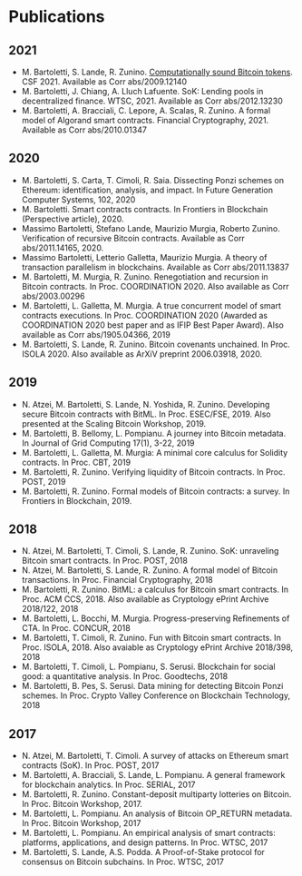 # Publications 

## 2021

- M. Bartoletti, S. Lande, R. Zunino. [Computationally sound Bitcoin tokens](https://arxiv.org/abs/2010.01347). CSF 2021. Available as Corr abs/2009.12140
- M. Bartoletti, J. Chiang, A. Lluch Lafuente. SoK: Lending pools in decentralized finance. WTSC, 2021. Available as Corr abs/2012.13230
- M. Bartoletti, A. Bracciali, C. Lepore, A. Scalas, R. Zunino. A formal model of Algorand smart contracts. Financial Cryptography, 2021. Available as Corr abs/2010.01347

## 2020

- M. Bartoletti, S. Carta, T. Cimoli, R. Saia. Dissecting Ponzi schemes on Ethereum: identification, analysis, and impact. In Future Generation Computer Systems, 102, 2020
- M. Bartoletti. Smart contracts contracts. In Frontiers in Blockchain (Perspective article), 2020.
- Massimo Bartoletti, Stefano Lande, Maurizio Murgia, Roberto Zunino. Verification of recursive Bitcoin contracts. Available as Corr abs/2011.14165, 2020.
- Massimo Bartoletti, Letterio Galletta, Maurizio Murgia. A theory of transaction parallelism in blockchains. Available as Corr abs/2011.13837
- M. Bartoletti, M. Murgia, R. Zunino. Renegotiation and recursion in Bitcoin contracts. In Proc. COORDINATION 2020. Also available as Corr abs/2003.00296
- M. Bartoletti, L. Galletta, M. Murgia. A true concurrent model of smart contracts executions. In Proc. COORDINATION 2020 (Awarded as COORDINATION 2020 best paper and as IFIP Best Paper Award). Also available as Corr abs/1905.04366, 2019
- M. Bartoletti, S. Lande, R. Zunino. Bitcoin covenants unchained. In Proc. ISOLA 2020. Also available as ArXiV preprint 2006.03918, 2020.

## 2019

- N. Atzei, M. Bartoletti, S. Lande, N. Yoshida, R. Zunino. Developing secure Bitcoin contracts with BitML. In Proc. ESEC/FSE, 2019. Also presented at the Scaling Bitcoin Workshop, 2019.
- M. Bartoletti, B. Bellomy, L. Pompianu. A journey into Bitcoin metadata. In Journal of Grid Computing 17(1), 3-22, 2019
- M. Bartoletti, L. Galletta, M. Murgia: A minimal core calculus for Solidity contracts. In Proc. CBT, 2019
- M. Bartoletti, R. Zunino. Verifying liquidity of Bitcoin contracts. In Proc. POST, 2019
- M. Bartoletti, R. Zunino. Formal models of Bitcoin contracts: a survey. In Frontiers in Blockchain, 2019.

## 2018

- N. Atzei, M. Bartoletti, T. Cimoli, S. Lande, R. Zunino. SoK: unraveling Bitcoin smart contracts. In Proc. POST, 2018
- N. Atzei, M. Bartoletti, S. Lande, R. Zunino. A formal model of Bitcoin transactions. In Proc. Financial Cryptography, 2018
- M. Bartoletti, R. Zunino. BitML: a calculus for Bitcoin smart contracts. In Proc. ACM CCS, 2018. Also available as Cryptology ePrint Archive 2018/122, 2018
- M. Bartoletti, L. Bocchi, M. Murgia. Progress-preserving Refinements of CTA. In Proc. CONCUR, 2018
- M. Bartoletti, T. Cimoli, R. Zunino. Fun with Bitcoin smart contracts. In Proc. ISOLA, 2018. Also avaiable as Cryptology ePrint Archive 2018/398, 2018
- M. Bartoletti, T. Cimoli, L. Pompianu, S. Serusi. Blockchain for social good: a quantitative analysis. In Proc. Goodtechs, 2018
- M. Bartoletti, B. Pes, S. Serusi. Data mining for detecting Bitcoin Ponzi schemes. In Proc. Crypto Valley Conference on Blockchain Technology, 2018

## 2017

- N. Atzei, M. Bartoletti, T. Cimoli. A survey of attacks on Ethereum smart contracts (SoK). In Proc. POST, 2017
- M. Bartoletti, A. Bracciali, S. Lande, L. Pompianu. A general framework for blockchain analytics. In Proc. SERIAL, 2017
- M. Bartoletti, R. Zunino. Constant-deposit multiparty lotteries on Bitcoin. In Proc. Bitcoin Workshop, 2017.
- M. Bartoletti, L. Pompianu. An analysis of Bitcoin OP_RETURN metadata. In Proc. Bitcoin Workshop, 2017
- M. Bartoletti, L. Pompianu. An empirical analysis of smart contracts: platforms, applications, and design patterns. In Proc. WTSC, 2017
- M. Bartoletti, S. Lande, A.S. Podda. A Proof-of-Stake protocol for consensus on Bitcoin subchains. In Proc. WTSC, 2017
